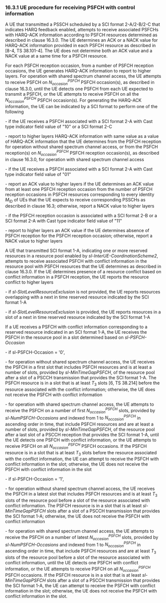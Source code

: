 ### 16.3.1 UE procedure for receiving PSFCH with control information

A UE that transmitted a PSSCH scheduled by a SCI format 2-A/2-B/2-C that
indicates HARQ feedback enabled, attempts to receive associated PSFCHs
with HARQ-ACK information according to PSFCH resources determined as
described in clause 16.3.0. The UE determines an ACK or a NACK value for
HARQ-ACK information provided in each PSFCH resource as described in
\[8-4, TS 38.101-4\]. The UE does not determine both an ACK value and a
NACK value at a same time for a PSFCH resource.

For each PSFCH reception occasion, from a number of PSFCH reception
occasions, the UE generates HARQ-ACK information to report to higher
layers. For operation with shared spectrum channel access, the UE
attempts to receive PSFCH on $N_{occasion}^{PSFCH}$ PSFCH occasion(s),
as described in clause 16.3.0, until the UE detects one PSFCH from each
UE expected to transmit a PSFCH, or the UE attempts to receive PSFCH on
all the $N_{occasion}^{PSFCH}$ PSFCH occasion(s). For generating the
HARQ-ACK information, the UE can be indicated by a SCI format to perform
one of the following

\- if the UE receives a PSFCH associated with a SCI format 2-A with Cast
type indicator field value of \"10\" or a SCI format 2-C

\- report to higher layers HARQ-ACK information with same value as a
value of HARQ-ACK information that the UE determines from the PSFCH
reception for operation without shared spectrum channel access, or from
the PSFCH reception(s) on $N_{occasion}^{PSFCH}$ PSFCH reception
occasion(s), as described in clause 16.3.0, for operation with shared
spectrum channel access

\- if the UE receives a PSFCH associated with a SCI format 2-A with Cast
type indicator field value of \"01\"

\- report an ACK value to higher layers if the UE determines an ACK
value from at least one PSFCH reception occasion from the number of
PSFCH reception occasions in PSFCH resources corresponding to every
identity $M_{\text{ID}}$ of UEs that the UE expects to receive
corresponding PSSCHs as described in clause 16.3; otherwise, report a
NACK value to higher layers

\- if the PSFCH reception occasion is associated with a SCI format 2-B
or a SCI format 2-A with Cast type indicator field value of \"11\"

\- report to higher layers an ACK value if the UE determines absence of
PSFCH reception for the PSFCH reception occasion; otherwise, report a
NACK value to higher layers

A UE that transmitted SCI format 1-A, indicating one or more reserved
resources in a resource pool enabled by
*sl-InterUE-CoordinationScheme2*, attempts to receive associated PSFCH
with conflict information in the resource pool with PSFCH resources that
the UE determines as described in clause 16.3.0. If the UE determines
presence of a resource conflict based on conflict information in a PSFCH
reception, the UE reports the resource conflict to higher layers

\- if *sl-SlotLevelResourceExclusion* is not provided, the UE reports
resources overlapping with a next in time reserved resource indicated by
the SCI format 1-A

\- if *sl-SlotLevelResourceExclusion* is provided, the UE reports
resources in a slot of a next in time reserved resource indicated by the
SCI format 1-A

If a UE receives a PSFCH with conflict information corresponding to a
reserved resource indicated in an SCI format 1-A, the UE receives the
PSFCH in the resource pool in a slot determined based on
*sl-PSFCH-Occasion*

\- if sl-PSFCH-Occasion = \'0\',

\- for operation without shared spectrum channel access, the UE receives
the PSFCH in a first slot that includes PSFCH resources and is at least
a number of slots, provided by *sl-MinTimeGapPSFCH*, of the resource
pool after a slot of a PSCCH transmission that provides the SCI format
1-A. The PSFCH resource is in a slot that is at least $T_{3}$ slots \[6,
TS 38.214\] before the resource associated with the conflict
information; otherwise, the UE does not receive the PSFCH with conflict
information

\- for operation with shared spectrum channel access, the UE attempts to
receive the PSFCH on a number of first $N_{occasion}^{PSFCH}$ slots,
provided by *sl-NumPSFCH-Occasions* and indexed from 1 to
$N_{occasion}^{PSFCH}$ in ascending order in time, that include PSFCH
resources and are at least a number of slots, provided by
*sl-MinTimeGapPSFCH*, of the resource pool after a last slot of a PSCCH
reception that provides the SCI format 1-A, until the UE detects one
PSFCH with conflict information, or the UE attempts to receive PSFCH on
all $N_{occasion}^{PSFCH}$ PSFCH occasions. If the PSFCH resource is in
a slot that is at least $T_{3}$ slots before the resource associated
with the conflict information, the UE can attempt to receive the PSFCH
with conflict information in the slot; otherwise, the UE does not
receive the PSFCH with conflict information in the slot

\- if sl-PSFCH-Occasion = \'1\',

\- for operation without shared spectrum channel access, the UE receives
the PSFCH in a latest slot that includes PSFCH resources and is at least
$T_{3}$ slots of the resource pool before a slot of the resource
associated with conflict information. The PSFCH resource is in a slot
that is at least *sl-MinTimeGapPSFCH* slots after a slot of a PSCCH
transmission that provides the SCI format 1-A; otherwise, the UE does
not receive the PSFCH with conflict information

\- for operation with shared spectrum channel access, the UE attempts to
receive the PSFCH on a number of latest $N_{occasion}^{PSFCH}$ slots,
provided by *sl-NumPSFCH-Occasions* and indexed from 1 to
$N_{occasion}^{PSFCH}$ in ascending order in time, that include PSFCH
resources and are at least $T_{3}$ slots of the resource pool before a
slot of the resource associated with conflict information, until the UE
detects one PSFCH with conflict information, or the UE attempts to
receive PSFCH on all $N_{occasion}^{PSFCH}$ PSFCH occasions. If the
PSFCH resource is in a slot that is at least *sl-MinTimeGapPSFCH* slots
after a slot of a PSCCH transmission that provides the SCI format 1-A,
the UE can attempt to receive the PSFCH with conflict information in the
slot; otherwise, the UE does not receive the PSFCH with conflict
information in the slot.